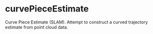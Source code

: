 # curvePieceEstimate
Curve Piece Estimate (SLAM). Attempt to construct a curved trajectory estimate from point cloud data.
